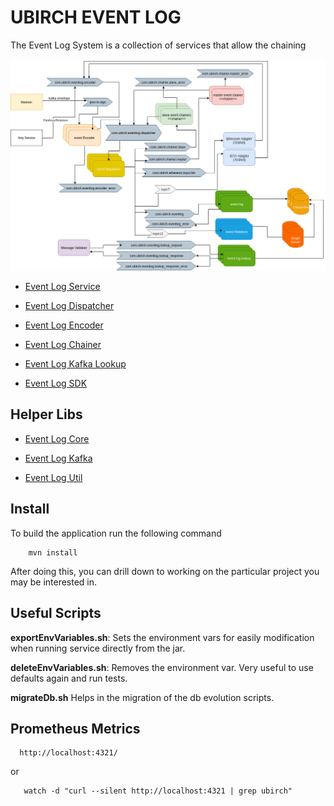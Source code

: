 # UBIRCH EVENT LOG

The Event Log System is a collection of services that allow the chaining

![Event Log Components](https://raw.githubusercontent.com/ubirch/ubirch-event-log/master/.images/FastChainer-Eventlog-Overview.png "Event Log System")

* [Event Log Service](https://github.com/ubirch/ubirch-event-log/blob/master/event-log-service)

* [Event Log Dispatcher](https://github.com/ubirch/ubirch-event-log/blob/master/event-log-sdk)

* [Event Log Encoder](https://github.com/ubirch/ubirch-event-log/blob/master/event-log-sdk)

* [Event Log Chainer](https://github.com/ubirch/ubirch-event-log/blob/master/event-log-sdk)

* [Event Log Kafka Lookup](https://github.com/ubirch/ubirch-event-log/blob/master/event-log-sdk)

* [Event Log SDK](https://github.com/ubirch/ubirch-event-log/blob/master/event-log-sdk)

## Helper Libs

* [Event Log Core](https://github.com/ubirch/ubirch-event-log/blob/master/event-log-core)

* [Event Log Kafka](https://github.com/ubirch/ubirch-event-log/tree/1.2.x/event-log-kafka)

* [Event Log Util](https://github.com/ubirch/ubirch-event-log/tree/1.2.x/event-log-util)


## Install

To build the application run the following command

```
    mvn install
```

After doing this, you can drill down to working on the
particular project you may be interested in.

## Useful Scripts

**exportEnvVariables.sh**: Sets the environment vars for easily modification when running service directly from the jar.

**deleteEnvVariables.sh**: Removes the environment var. Very useful to use defaults again and run tests.

**migrateDb.sh** Helps in the migration of the db evolution scripts.

## Prometheus Metrics

```
  http://localhost:4321/
```

  or
   
```  
   watch -d "curl --silent http://localhost:4321 | grep ubirch"
```










